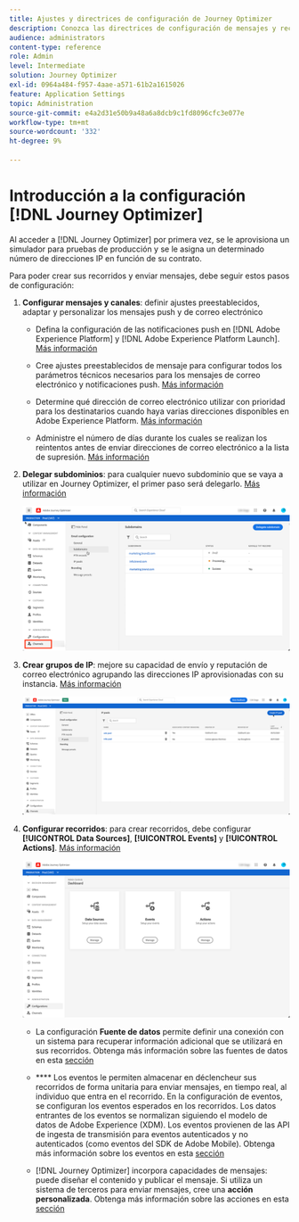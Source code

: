 ```yaml
---
title: Ajustes y directrices de configuración de Journey Optimizer
description: Conozca las directrices de configuración de mensajes y recorridos
audience: administrators
content-type: reference
role: Admin
level: Intermediate
solution: Journey Optimizer
exl-id: 0964a484-f957-4aae-a571-61b2a1615026
feature: Application Settings
topic: Administration
source-git-commit: e4a2d31e50b9a48a6a8dcb9c1fd8096cfc3e077e
workflow-type: tm+mt
source-wordcount: '332'
ht-degree: 9%

---
```



# Introducción a la configuración [!DNL Journey Optimizer]

Al acceder a [!DNL Journey Optimizer] por primera vez, se le aprovisiona un simulador para pruebas de producción y se le asigna un determinado número de direcciones IP en función de su contrato.

Para poder crear sus recorridos y enviar mensajes, debe seguir estos pasos de configuración:

1. **Configurar mensajes y canales**: definir ajustes preestablecidos, adaptar y personalizar los mensajes push y de correo electrónico

   * Defina la configuración de las notificaciones push en [!DNL Adobe Experience Platform] y [!DNL Adobe Experience Platform Launch]. [Más información](../push-gs.md)

   * Cree ajustes preestablecidos de mensaje para configurar todos los parámetros técnicos necesarios para los mensajes de correo electrónico y notificaciones push. [Más información](message-presets.md)

   * Determine qué dirección de correo electrónico utilizar con prioridad para los destinatarios cuando haya varias direcciones disponibles en Adobe Experience Platform. [Más información](primary-email-addresses.md)

   * Administre el número de días durante los cuales se realizan los reintentos antes de enviar direcciones de correo electrónico a la lista de supresión. [Más información](manage-suppression-list.md)

   <!--
    * Understand push notification flow. [Learn more](../push-gs.md)
    -->

1. **Delegar subdominios**: para cualquier nuevo subdominio que se vaya a utilizar en Journey Optimizer, el primer paso será delegarlo. [Más información](about-subdomain-delegation.md)

   ![](../assets/subdomain.png)

1. **Crear grupos de IP**: mejore su capacidad de envío y reputación de correo electrónico agrupando las direcciones IP aprovisionadas con su instancia. [Más información](ip-pools.md)

   ![](../assets/ip-pool.png)

1. **Configurar recorridos**: para crear recorridos, debe configurar  **[!UICONTROL Data Sources]**,  **[!UICONTROL Events]** y  **[!UICONTROL Actions]**. [Más información](about-data-sources-events-actions.md)

   ![](../assets/admin-menu.png)

   * La configuración **Fuente de datos** permite definir una conexión con un sistema para recuperar información adicional que se utilizará en sus recorridos. Obtenga más información sobre las fuentes de datos en esta [sección](../datasource/about-data-sources.md)

   * **** Los eventos le permiten almacenar en déclencheur sus recorridos de forma unitaria para enviar mensajes, en tiempo real, al individuo que entra en el recorrido. En la configuración de eventos, se configuran los eventos esperados en los recorridos. Los datos entrantes de los eventos se normalizan siguiendo el modelo de datos de Adobe Experience (XDM). Los eventos provienen de las API de ingesta de transmisión para eventos autenticados y no autenticados (como eventos del SDK de Adobe Mobile). Obtenga más información sobre los eventos en esta [sección](../event/about-events.md)

   * [!DNL Journey Optimizer] incorpora capacidades de mensajes: puede diseñar el contenido y publicar el mensaje. Si utiliza un sistema de terceros para enviar mensajes, cree una **acción personalizada**. Obtenga más información sobre las acciones en esta [sección](../action/action.md)
